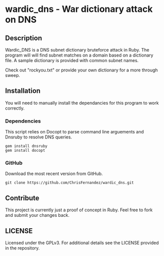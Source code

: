 wardic_dns - War dictionary attack on DNS
=========================================

Description
-----------

Wardic_DNS is a DNS subnet dictionary bruteforce attack in Ruby. The program
will will find subnet matches on a domain based on a dictionary file. A sample
dictionary is provided with common subnet names. 

Check out "rockyou.txt" or provide your own dictionary for a more through
sweep.

Installation
------------

You will need to manually install the dependancies for this program to work
correctly.

### Dependencies

This script relies on Docopt to parse command line arguements and Dnsruby to
resolve DNS queries.

```
gem install dnsruby
gem install docopt
```

### GitHub

Download the most recent version from GitHub.

```
git clone https://github.com/ChrisFernandez/wardic_dns.git
```

Contribute
----------

This project is currently just a proof of concept in Ruby. Feel free to fork
and submit your changes back.

LICENSE
-------

Licensed under the GPLv3. For additional details see the LICENSE provided in
the repository.
